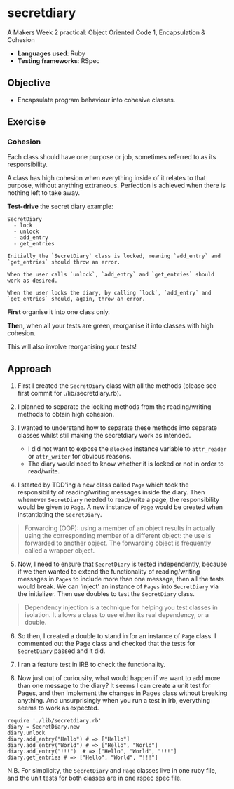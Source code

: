 # secretdiary

A Makers Week 2 practical: Object Oriented Code 1, Encapsulation & Cohesion


* **Languages used**: Ruby
* **Testing frameworks**: RSpec

## Objective
* Encapsulate program behaviour into cohesive classes.

## Exercise

### Cohesion

Each class should have one purpose or job, sometimes referred to as its responsibility.

A class has high cohesion when everything inside of it relates to that purpose, without anything extraneous. Perfection is achieved when there is nothing left to take away.

**Test-drive** the secret diary example:

```
SecretDiary
  - lock
  - unlock
  - add_entry
  - get_entries

Initially the `SecretDiary` class is locked, meaning `add_entry` and `get_entries` should throw an error.

When the user calls `unlock`, `add_entry` and `get_entries` should work as desired.

When the user locks the diary, by calling `lock`, `add_entry` and `get_entries` should, again, throw an error.
```

**First** organise it into one class only.

**Then**, when all your tests are green, reorganise it into classes with high cohesion.

This will also involve reorganising your tests!

## Approach

1. First I created the `SecretDiary` class with all the methods (please see first commit for ./lib/secretdiary.rb).

2. I planned to separate the locking methods from the reading/writing methods to obtain high cohesion.

3. I wanted to understand how to separate these methods into separate classes whilst still making the secretdiary work as intended.
    * I did not want to expose the `@locked` instance variable to `attr_reader` or `attr_writer` for obvious reasons.
    * The diary would need to know whether it is locked or not in order to read/write. 

4. I started by TDD'ing a new class called `Page` which took the responsibility of reading/writing messages inside the diary. Then whenever `SecretDiary` needed to read/write a page, the responsibility would be given to `Page`. A new instance of `Page` would be created when instantiating the `SecretDiary`.

> Forwarding (OOP): using a member of an object results in actually using the corresponding member of a different object: the use is forwarded to another object. The forwarding object is frequently called a wrapper object. 

5. Now, I need to ensure that `SecretDiary` is tested independently, because if we then wanted to extend the functionality of reading/writing messages in `Pages` to include more than one message, then all the tests would break. We can 'inject' an instance of `Pages` into `SecretDiary` via the initializer. Then use doubles to test the `SecretDiary` class.

> Dependency injection is a technique for helping you test classes in isolation. It allows a class to use either its real dependency, or a double.

6. So then, I created a double to stand in for an instance of `Page` class. I commented out the Page class and checked that the tests for `SecretDiary` passed and it did. 

7. I ran a feature test in IRB to check the functionality.

8. Now just out of curiousity, what would happen if we want to add more than one message to the diary? It seems I can create a unit test for Pages, and then implement the changes in Pages class without breaking anything. And unsurprisingly when you run a test in irb, everything seems to work as expected.

```irb
require './lib/secretdiary.rb'
diary = SecretDiary.new
diary.unlock
diary.add_entry("Hello") # => ["Hello"] 
diary.add_entry("World") # => ["Hello", "World"] 
diary.add_entry("!!!")  # => ["Hello", "World", "!!!"]
diary.get_entries # => ["Hello", "World", "!!!"]
```

N.B. For simplicity, the `SecretDiary` and `Page` classes live in one ruby file, and the unit tests for both classes are in one rspec spec file.